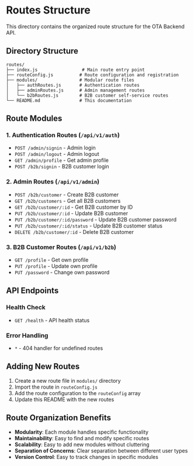# Routes Structure

This directory contains the organized route structure for the OTA Backend API.

## Directory Structure

```
routes/
├── index.js                 # Main route entry point
├── routeConfig.js          # Route configuration and registration
├── modules/                # Modular route files
│   ├── authRoutes.js       # Authentication routes
│   ├── adminRoutes.js      # Admin management routes
│   └── b2bRoutes.js        # B2B customer self-service routes
└── README.md               # This documentation
```

## Route Modules

### 1. Authentication Routes (`/api/v1/auth`)
- `POST /admin/signin` - Admin login
- `POST /admin/logout` - Admin logout
- `GET /admin/profile` - Get admin profile
- `POST /b2b/signin` - B2B customer login

### 2. Admin Routes (`/api/v1/admin`)
- `POST /b2b/customer` - Create B2B customer
- `GET /b2b/customers` - Get all B2B customers
- `GET /b2b/customer/:id` - Get B2B customer by ID
- `PUT /b2b/customer/:id` - Update B2B customer
- `PUT /b2b/customer/:id/password` - Update B2B customer password
- `PUT /b2b/customer/:id/status` - Update B2B customer status
- `DELETE /b2b/customer/:id` - Delete B2B customer

### 3. B2B Customer Routes (`/api/v1/b2b`)
- `GET /profile` - Get own profile
- `PUT /profile` - Update own profile
- `PUT /password` - Change own password

## API Endpoints

### Health Check
- `GET /health` - API health status

### Error Handling
- `*` - 404 handler for undefined routes

## Adding New Routes

1. Create a new route file in `modules/` directory
2. Import the route in `routeConfig.js`
3. Add the route configuration to the `routeConfig` array
4. Update this README with the new routes

## Route Organization Benefits

- **Modularity**: Each module handles specific functionality
- **Maintainability**: Easy to find and modify specific routes
- **Scalability**: Easy to add new modules without cluttering
- **Separation of Concerns**: Clear separation between different user types
- **Version Control**: Easy to track changes in specific modules
